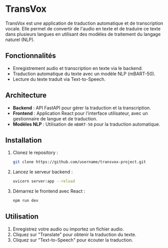 # TransVox

TransVox est une application de traduction automatique et de transcription vocale. Elle permet de convertir de l'audio en texte et de traduire ce texte dans plusieurs langues en utilisant des modèles de traitement du langage naturel (NLP).

## Fonctionnalités

- Enregistrement audio et transcription en texte via le backend.
- Traduction automatique du texte avec un modèle NLP (mBART-50).
- Lecture du texte traduit via Text-to-Speech.

## Architecture

- **Backend** : API FastAPI pour gérer la traduction et la transcription.
- **Frontend** : Application React pour l'interface utilisateur, avec un gestionnaire de langue et de traduction.
- **Modèles NLP** : Utilisation de `mBART-50` pour la traduction automatique.

## Installation

1. Clonez le repository :
    ```bash
    git clone https://github.com/username/transvox-project.git
    ```



2. Lancez le serveur backend :
    ```bash
    uvicorn server:app --reload
    ```

3. Démarrez le frontend avec React :
    ```bash
    npm run dev 
    ```

## Utilisation

1. Enregistrez votre audio ou importez un fichier audio.
2. Cliquez sur "Translate" pour obtenir la traduction du texte.
3. Cliquez sur "Text-to-Speech" pour écouter la traduction.

